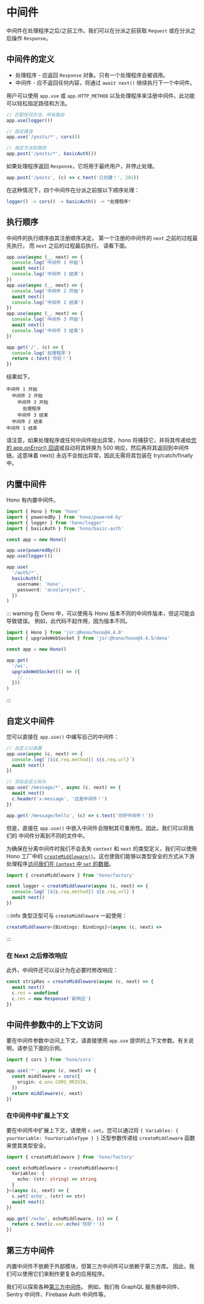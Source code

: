 # 中间件

中间件在处理程序之后/之前工作。我们可以在分派之前获取 `Request` 或在分派之后操作 `Response`。

## 中间件的定义

- 处理程序 - 应返回 `Response` 对象。只有一个处理程序会被调用。
- 中间件 - 应不返回任何内容，将通过 `await next()` 继续执行下一个中间件。

用户可以使用 `app.use` 或 `app.HTTP_METHOD` 以及处理程序来注册中间件。此功能可以轻松指定路径和方法。

```ts
// 匹配任何方法，所有路由
app.use(logger())

// 指定路径
app.use('/posts/*', cors())

// 指定方法和路径
app.post('/posts/*', basicAuth())
```

如果处理程序返回 `Response`，它将用于最终用户，并停止处理。

```ts
app.post('/posts', (c) => c.text('已创建！', 201))
```

在这种情况下，四个中间件在分派之前按以下顺序处理：

```ts
logger() -> cors() -> basicAuth() -> *处理程序*
```

## 执行顺序

中间件的执行顺序由其注册顺序决定。
第一个注册的中间件的 `next` 之前的过程最先执行，
而 `next` 之后的过程最后执行。
请看下面。

```ts
app.use(async (_, next) => {
  console.log('中间件 1 开始')
  await next()
  console.log('中间件 1 结束')
})
app.use(async (_, next) => {
  console.log('中间件 2 开始')
  await next()
  console.log('中间件 2 结束')
})
app.use(async (_, next) => {
  console.log('中间件 3 开始')
  await next()
  console.log('中间件 3 结束')
})

app.get('/', (c) => {
  console.log('处理程序')
  return c.text('你好！')
})
```

结果如下。

```
中间件 1 开始
  中间件 2 开始
    中间件 3 开始
      处理程序
    中间件 3 结束
  中间件 2 结束
中间件 1 结束
```

请注意，如果处理程序或任何中间件抛出异常，hono 将捕获它，并将其传递给[您的 app.onError() 回调](/docs/api/hono#error-handling)或自动将其转换为 500 响应，然后再将其返回到中间件链。这意味着 next() 永远不会抛出异常，因此无需将其包装在 try/catch/finally 中。

## 内置中间件

Hono 有内置中间件。

```ts
import { Hono } from 'hono'
import { poweredBy } from 'hono/powered-by'
import { logger } from 'hono/logger'
import { basicAuth } from 'hono/basic-auth'

const app = new Hono()

app.use(poweredBy())
app.use(logger())

app.use(
  '/auth/*',
  basicAuth({
    username: 'hono',
    password: 'acoolproject',
  })
)
```

::: warning
在 Deno 中，可以使用与 Hono 版本不同的中间件版本，但这可能会导致错误。
例如，此代码不起作用，因为版本不同。

```ts
import { Hono } from 'jsr:@hono/hono@4.4.0'
import { upgradeWebSocket } from 'jsr:@hono/hono@4.4.5/deno'

const app = new Hono()

app.get(
  '/ws',
  upgradeWebSocket(() => ({
    // ...
  }))
)
```

:::

## 自定义中间件

您可以直接在 `app.use()` 中编写自己的中间件：

```ts
// 自定义记录器
app.use(async (c, next) => {
  console.log(`[${c.req.method}] ${c.req.url}`)
  await next()
})

// 添加自定义标头
app.use('/message/*', async (c, next) => {
  await next()
  c.header('x-message', '这是中间件！')
})

app.get('/message/hello', (c) => c.text('你好中间件！'))
```

但是，直接在 `app.use()` 中嵌入中间件会限制其可重用性。因此，我们可以将我们的
中间件分离到不同的文件中。

为确保在分离中间件时我们不会丢失 `context` 和 `next` 的类型定义，我们可以使用
Hono 工厂中的 [`createMiddleware()`](/docs/helpers/factory#createmiddleware)。这也使我们能够以类型安全的方式从下游处理程序[访问我们在 `Context` 中 `set` 的数据](https://hono.dev/docs/api/context#set-get)。

```ts
import { createMiddleware } from 'hono/factory'

const logger = createMiddleware(async (c, next) => {
  console.log(`[${c.req.method}] ${c.req.url}`)
  await next()
})
```

:::info
类型泛型可与 `createMiddleware` 一起使用：

```ts
createMiddleware<{Bindings: Bindings}>(async (c, next) =>
```

:::

### 在 Next 之后修改响应

此外，中间件还可以设计为在必要时修改响应：

```ts
const stripRes = createMiddleware(async (c, next) => {
  await next()
  c.res = undefined
  c.res = new Response('新响应')
})
```

## 中间件参数中的上下文访问

要在中间件参数中访问上下文，请直接使用 `app.use` 提供的上下文参数。有关说明，请参见下面的示例。

```ts
import { cors } from 'hono/cors'

app.use('*', async (c, next) => {
  const middleware = cors({
    origin: c.env.CORS_ORIGIN,
  })
  return middleware(c, next)
})
```

### 在中间件中扩展上下文

要在中间件中扩展上下文，请使用 `c.set`。您可以通过将 `{ Variables: { yourVariable: YourVariableType } }` 泛型参数传递给 `createMiddleware` 函数来使其类型安全。

```ts
import { createMiddleware } from 'hono/factory'

const echoMiddleware = createMiddleware<{
  Variables: {
    echo: (str: string) => string
  }
}>(async (c, next) => {
  c.set('echo', (str) => str)
  await next()
})

app.get('/echo', echoMiddleware, (c) => {
  return c.text(c.var.echo('你好！'))
})
```

## 第三方中间件

内置中间件不依赖于外部模块，但第三方中间件可以依赖于第三方库。
因此，我们可以使用它们来制作更复杂的应用程序。

我们可以探索各种[第三方中间件](https://hono.dev/docs/middleware/third-party)。
例如，我们有 GraphQL 服务器中间件、Sentry 中间件、Firebase Auth 中间件等。
